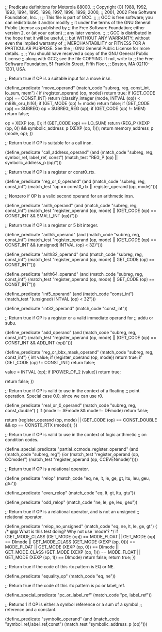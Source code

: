 ;; Predicate definitions for Motorola 88000.
;; Copyright (C) 1988, 1992, 1993, 1994, 1995, 1996, 1997, 1998, 1999, 2000,
;; 2001, 2002 Free Software Foundation, Inc.
;;
;; This file is part of GCC.
;;
;; GCC is free software; you can redistribute it and/or modify
;; it under the terms of the GNU General Public License as published by
;; the Free Software Foundation; either version 2, or (at your option)
;; any later version.
;;
;; GCC is distributed in the hope that it will be useful,
;; but WITHOUT ANY WARRANTY; without even the implied warranty of
;; MERCHANTABILITY or FITNESS FOR A PARTICULAR PURPOSE.  See the
;; GNU General Public License for more details.
;;
;; You should have received a copy of the GNU General Public License
;; along with GCC; see the file COPYING.  If not, write to
;; the Free Software Foundation, 51 Franklin Street, Fifth Floor,
;; Boston, MA 02110-1301, USA. 

;; Return true if OP is a suitable input for a move insn.

(define_predicate "move_operand"
  (match_code "subreg, reg, const_int, lo_sum, mem")
{
  if (register_operand (op, mode))
    return true;
  if (GET_CODE (op) == CONST_INT)
    return (classify_integer (mode, INTVAL (op)) < m88k_oru_hi16);
  if (GET_MODE (op) != mode)
    return false;
  if (GET_CODE (op) == SUBREG)
    op = SUBREG_REG (op);
  if (GET_CODE (op) != MEM)
    return false;

  op = XEXP (op, 0);
  if (GET_CODE (op) == LO_SUM)
    return (REG_P (XEXP (op, 0))
	    && symbolic_address_p (XEXP (op, 1)));
  return memory_address_p (mode, op);
})

;; Return true if OP is suitable for a call insn.

(define_predicate "call_address_operand"
  (and (match_code "subreg, reg, symbol_ref, label_ref, const")
       (match_test "REG_P (op) || symbolic_address_p (op)")))

;; Return true if OP is a register or const0_rtx.

(define_predicate "reg_or_0_operand"
  (and (match_code "subreg, reg, const_int")
       (match_test "op == const0_rtx || register_operand (op, mode)")))

;; Nonzero if OP is a valid second operand for an arithmetic insn.

(define_predicate "arith_operand"
  (and (match_code "subreg, reg, const_int")
       (match_test "register_operand (op, mode)
		    || (GET_CODE (op) == CONST_INT && SMALL_INT (op))")))

;; Return true if OP is a  register or 5 bit integer.

(define_predicate "arith5_operand"
  (and (match_code "subreg, reg, const_int")
       (match_test "register_operand (op, mode)
		    || (GET_CODE (op) == CONST_INT
			&& (unsigned) INTVAL (op) < 32)")))

(define_predicate "arith32_operand"
  (and (match_code "subreg, reg, const_int")
       (match_test "register_operand (op, mode)
		    || GET_CODE (op) == CONST_INT")))

(define_predicate "arith64_operand"
  (and (match_code "subreg, reg, const_int")
       (match_test "register_operand (op, mode)
		    || GET_CODE (op) == CONST_INT")))

(define_predicate "int5_operand"
  (and (match_code "const_int")
       (match_test "(unsigned) INTVAL (op) < 32")))

(define_predicate "int32_operand"
  (match_code "const_int"))

;; Return true if OP is a register or a valid immediate operand for
;; addu or subu.

(define_predicate "add_operand"
  (and (match_code "subreg, reg, const_int")
       (match_test "register_operand (op, mode)
		    || (GET_CODE (op) == CONST_INT && ADD_INT (op))")))

(define_predicate "reg_or_bbx_mask_operand"
  (match_code "subreg, reg, const_int")
{
  int value;
  if (register_operand (op, mode))
    return true;
  if (GET_CODE (op) != CONST_INT)
    return false;

  value = INTVAL (op);
  if (POWER_OF_2 (value))
    return true;

  return false;
})

;; Return true if OP is valid to use in the context of a floating
;; point operation.  Special case 0.0, since we can use r0.

(define_predicate "real_or_0_operand"
  (match_code "subreg, reg, const_double")
{
  if (mode != SFmode && mode != DFmode)
    return false;

  return (register_operand (op, mode)
	  || (GET_CODE (op) == CONST_DOUBLE
	      && op == CONST0_RTX (mode)));
})

;; Return true if OP is valid to use in the context of logic arithmetic
;; on condition codes.

(define_special_predicate "partial_ccmode_register_operand"
  (and (match_code "subreg, reg")
       (ior (match_test "register_operand (op, CCmode)")
	    (match_test "register_operand (op, CCEVENmode)"))))

;; Return true if OP is a relational operator.

(define_predicate "relop"
  (match_code "eq, ne, lt, le, ge, gt, ltu, leu, geu, gtu"))

(define_predicate "even_relop"
  (match_code "eq, lt, gt, ltu, gtu"))

(define_predicate "odd_relop"
  (match_code "ne, le, ge, leu, geu"))

;; Return true if OP is a relational operator, and is not an unsigned
;; relational operator.

(define_predicate "relop_no_unsigned"
  (match_code "eq, ne, lt, le, ge, gt")
{
  /* @@ What is this test doing?  Why not use `mode'?  */
  if (GET_MODE_CLASS (GET_MODE (op)) == MODE_FLOAT
      || GET_MODE (op) == DImode
      || GET_MODE_CLASS (GET_MODE (XEXP (op, 0))) == MODE_FLOAT
      || GET_MODE (XEXP (op, 0)) == DImode
      || GET_MODE_CLASS (GET_MODE (XEXP (op, 1))) == MODE_FLOAT
      || GET_MODE (XEXP (op, 1)) == DImode)
    return false;
  return true;
})

;; Return true if the code of this rtx pattern is EQ or NE.

(define_predicate "equality_op"
  (match_code "eq, ne"))

;; Return true if the code of this rtx pattern is pc or label_ref.

(define_special_predicate "pc_or_label_ref"
  (match_code "pc, label_ref"))

;; Returns 1 if OP is either a symbol reference or a sum of a symbol
;; reference and a constant.

(define_predicate "symbolic_operand"
  (and (match_code "symbol_ref,label_ref,const")
       (match_test "symbolic_address_p (op)")))
